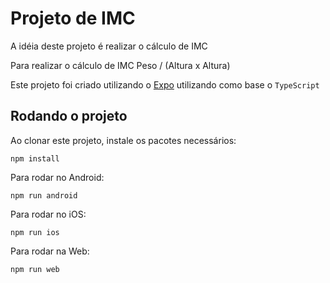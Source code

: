 # Projeto de IMC
A idéia deste projeto é realizar o cálculo de IMC

Para realizar o cálculo de IMC
Peso / (Altura x Altura)

Este projeto foi criado utilizando o [Expo](https://docs.expo.dev/guides/typescript/) utilizando como base o `TypeScript`


## Rodando o projeto
Ao clonar este projeto, instale os pacotes necessários:

`npm install`

Para rodar no Android:

`npm run android`

Para rodar no iOS:

`npm run ios`

Para rodar na Web:

`npm run web`